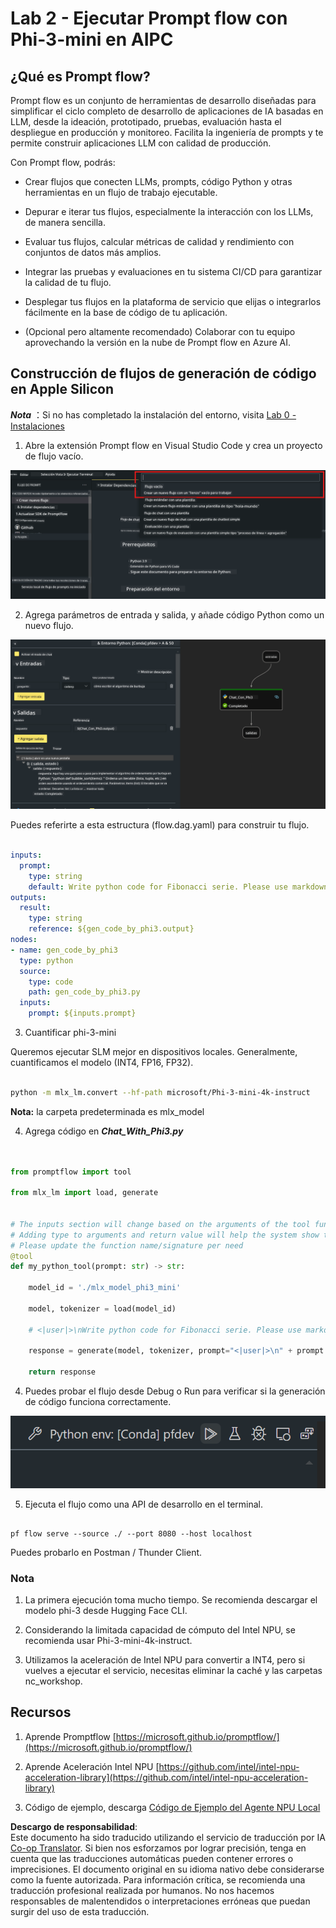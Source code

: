 <!--
CO_OP_TRANSLATOR_METADATA:
{
  "original_hash": "3dbbf568625b1ee04b354c2dc81d3248",
  "translation_date": "2025-03-27T12:17:58+00:00",
  "source_file": "md\\02.Application\\02.Code\\Phi3\\VSCodeExt\\HOL\\Apple\\02.PromptflowWithMLX.md",
  "language_code": "es"
}
-->
# **Lab 2 - Ejecutar Prompt flow con Phi-3-mini en AIPC**

## **¿Qué es Prompt flow?**

Prompt flow es un conjunto de herramientas de desarrollo diseñadas para simplificar el ciclo completo de desarrollo de aplicaciones de IA basadas en LLM, desde la ideación, prototipado, pruebas, evaluación hasta el despliegue en producción y monitoreo. Facilita la ingeniería de prompts y te permite construir aplicaciones LLM con calidad de producción.

Con Prompt flow, podrás:

- Crear flujos que conecten LLMs, prompts, código Python y otras herramientas en un flujo de trabajo ejecutable.

- Depurar e iterar tus flujos, especialmente la interacción con los LLMs, de manera sencilla.

- Evaluar tus flujos, calcular métricas de calidad y rendimiento con conjuntos de datos más amplios.

- Integrar las pruebas y evaluaciones en tu sistema CI/CD para garantizar la calidad de tu flujo.

- Desplegar tus flujos en la plataforma de servicio que elijas o integrarlos fácilmente en la base de código de tu aplicación.

- (Opcional pero altamente recomendado) Colaborar con tu equipo aprovechando la versión en la nube de Prompt flow en Azure AI.



## **Construcción de flujos de generación de código en Apple Silicon**

***Nota*** ：Si no has completado la instalación del entorno, visita [Lab 0 - Instalaciones](./01.Installations.md)

1. Abre la extensión Prompt flow en Visual Studio Code y crea un proyecto de flujo vacío.

![create](../../../../../../../../../translated_images/pf_create.d6172d8277a78a7fa82cd6ff727ed44e037fa78b662f1f62d5963f36d712d229.es.png)

2. Agrega parámetros de entrada y salida, y añade código Python como un nuevo flujo.

![flow](../../../../../../../../../translated_images/pf_flow.d5646a323fb7f444c0b98b4521057a592325c583e7ba18bc31500bc0415e9ef3.es.png)


Puedes referirte a esta estructura (flow.dag.yaml) para construir tu flujo.

```yaml

inputs:
  prompt:
    type: string
    default: Write python code for Fibonacci serie. Please use markdown as output
outputs:
  result:
    type: string
    reference: ${gen_code_by_phi3.output}
nodes:
- name: gen_code_by_phi3
  type: python
  source:
    type: code
    path: gen_code_by_phi3.py
  inputs:
    prompt: ${inputs.prompt}


```

3. Cuantificar phi-3-mini

Queremos ejecutar SLM mejor en dispositivos locales. Generalmente, cuantificamos el modelo (INT4, FP16, FP32).


```bash

python -m mlx_lm.convert --hf-path microsoft/Phi-3-mini-4k-instruct

```

**Nota:** la carpeta predeterminada es mlx_model 

4. Agrega código en ***Chat_With_Phi3.py***


```python


from promptflow import tool

from mlx_lm import load, generate


# The inputs section will change based on the arguments of the tool function, after you save the code
# Adding type to arguments and return value will help the system show the types properly
# Please update the function name/signature per need
@tool
def my_python_tool(prompt: str) -> str:

    model_id = './mlx_model_phi3_mini'

    model, tokenizer = load(model_id)

    # <|user|>\nWrite python code for Fibonacci serie. Please use markdown as output<|end|>\n<|assistant|>

    response = generate(model, tokenizer, prompt="<|user|>\n" + prompt  + "<|end|>\n<|assistant|>", max_tokens=2048, verbose=True)

    return response


```

4. Puedes probar el flujo desde Debug o Run para verificar si la generación de código funciona correctamente.

![RUN](../../../../../../../../../translated_images/pf_run.d918637dc00f61e9bdeec37d4cc9646f77d270ac9203bcce13569f3157202b6e.es.png)

5. Ejecuta el flujo como una API de desarrollo en el terminal.

```

pf flow serve --source ./ --port 8080 --host localhost   

```

Puedes probarlo en Postman / Thunder Client.


### **Nota**

1. La primera ejecución toma mucho tiempo. Se recomienda descargar el modelo phi-3 desde Hugging Face CLI.

2. Considerando la limitada capacidad de cómputo del Intel NPU, se recomienda usar Phi-3-mini-4k-instruct.

3. Utilizamos la aceleración de Intel NPU para convertir a INT4, pero si vuelves a ejecutar el servicio, necesitas eliminar la caché y las carpetas nc_workshop.



## **Recursos**

1. Aprende Promptflow [https://microsoft.github.io/promptflow/](https://microsoft.github.io/promptflow/)

2. Aprende Aceleración Intel NPU [https://github.com/intel/intel-npu-acceleration-library](https://github.com/intel/intel-npu-acceleration-library)

3. Código de ejemplo, descarga [Código de Ejemplo del Agente NPU Local](../../../../../../../../../code/07.Lab/01/AIPC/local-npu-agent)

**Descargo de responsabilidad**:  
Este documento ha sido traducido utilizando el servicio de traducción por IA [Co-op Translator](https://github.com/Azure/co-op-translator). Si bien nos esforzamos por lograr precisión, tenga en cuenta que las traducciones automáticas pueden contener errores o imprecisiones. El documento original en su idioma nativo debe considerarse como la fuente autorizada. Para información crítica, se recomienda una traducción profesional realizada por humanos. No nos hacemos responsables de malentendidos o interpretaciones erróneas que puedan surgir del uso de esta traducción.